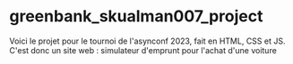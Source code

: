 # greenbank_skualman007_project
Voici le projet pour le tournoi de l'asynconf 2023, fait en HTML, CSS et JS. C'est donc un site web : simulateur d'emprunt  pour l'achat d'une voiture
